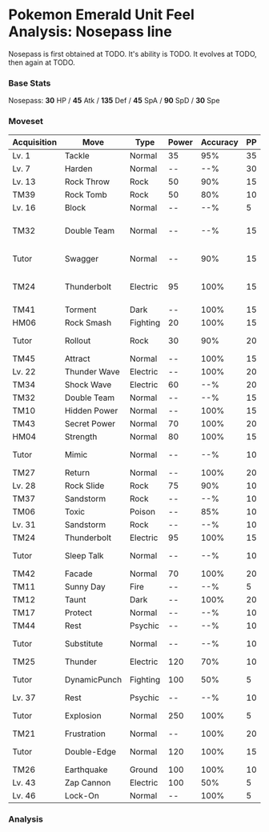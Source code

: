 # Pokemon Emerald Unit Feel Analysis: Nosepass line

Nosepass is first obtained at TODO. It's ability is TODO. It evolves at TODO, then again at TODO.

### Base Stats

Nosepass: **30** HP / **45** Atk / **135** Def / **45** SpA / **90** SpD / **30** Spe

### Moveset

|Acquisition|Move        |Type    |Power|Accuracy|PP |Notes                    |
|---        |---         |---     |---  |---     |---|---                      |
|Lv. 1      |Tackle      |Normal  |35   |95%     |35 |                         |
|Lv. 7      |Harden      |Normal  |--   |--%     |30 |                         |
|Lv. 13     |Rock Throw  |Rock    |50   |90%     |15 |                         |
|TM39       |Rock Tomb   |Rock    |50   |80%     |10 |                         |
|Lv. 16     |Block       |Normal  |--   |--%     |5  |                         |
|TM32       |Double Team |Normal  |--   |--%     |15 |Buy at Game Corner       |
|Tutor      |Swagger     |Normal  |--   |90%     |15 |Emerald only             |
|TM24       |Thunderbolt |Electric|95   |100%    |15 |Buy at Game Corner       |
|TM41       |Torment     |Dark    |--   |100%    |15 |                         |
|HM06       |Rock Smash  |Fighting|20   |100%    |15 |                         |
|Tutor      |Rollout     |Rock    |30   |90%     |20 |Emerald only             |
|TM45       |Attract     |Normal  |--   |100%    |15 |                         |
|Lv. 22     |Thunder Wave|Electric|--   |100%    |20 |                         |
|TM34       |Shock Wave  |Electric|60   |--%     |20 |                         |
|TM32       |Double Team |Normal  |--   |--%     |15 |                         |
|TM10       |Hidden Power|Normal  |--   |100%    |15 |                         |
|TM43       |Secret Power|Normal  |70   |100%    |20 |                         |
|HM04       |Strength    |Normal  |80   |100%    |15 |                         |
|Tutor      |Mimic       |Normal  |--   |--%     |10 |Emerald only             |
|TM27       |Return      |Normal  |--   |100%    |20 |                         |
|Lv. 28     |Rock Slide  |Rock    |75   |90%     |10 |                         |
|TM37       |Sandstorm   |Rock    |--   |--%     |10 |                         |
|TM06       |Toxic       |Poison  |--   |85%     |10 |                         |
|Lv. 31     |Sandstorm   |Rock    |--   |--%     |10 |                         |
|TM24       |Thunderbolt |Electric|95   |100%    |15 |                         |
|Tutor      |Sleep Talk  |Normal  |--   |--%     |10 |Emerald only             |
|TM42       |Facade      |Normal  |70   |100%    |20 |                         |
|TM11       |Sunny Day   |Fire    |--   |--%     |5  |                         |
|TM12       |Taunt       |Dark    |--   |100%    |20 |                         |
|TM17       |Protect     |Normal  |--   |--%     |10 |                         |
|TM44       |Rest        |Psychic |--   |--%     |10 |                         |
|Tutor      |Substitute  |Normal  |--   |--%     |10 |Emerald only             |
|TM25       |Thunder     |Electric|120  |70%     |10 |                         |
|Tutor      |DynamicPunch|Fighting|100  |50%     |5  |Emerald only             |
|Lv. 37     |Rest        |Psychic |--   |--%     |10 |                         |
|Tutor      |Explosion   |Normal  |250  |100%    |5  |Emerald only             |
|TM21       |Frustration |Normal  |--   |100%    |20 |                         |
|Tutor      |Double-Edge |Normal  |120  |100%    |15 |Emerald only             |
|TM26       |Earthquake  |Ground  |100  |100%    |10 |                         |
|Lv. 43     |Zap Cannon  |Electric|100  |50%     |5  |                         |
|Lv. 46     |Lock-On     |Normal  |--   |100%    |5  |                         |

### Analysis